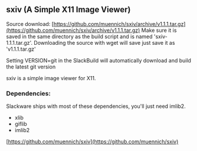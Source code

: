 sxiv (A Simple X11 Image Viewer)
--------------------------------

Source download: 
[https://github.com/muennich/sxiv/archive/v1.1.1.tar.gz](https://github.com/muennich/sxiv/archive/v1.1.1.tar.gz)
Make sure it is saved in the same directory as the build script and 
is named 'sxiv-1.1.1.tar.gz'. Downloading the source with wget 
will save just save it as 'v1.1.1.tar.gz'

Setting VERSION=git in the SlackBuild will automatically download 
and build the latest git version

sxiv is a simple image viewer for X11.

### Dependencies:
 
Slackware ships with most of these dependencies, you'll just need imlib2.

* xlib
* giflib
* imlib2

[https://github.com/muennich/sxiv](https://github.com/muennich/sxiv)
